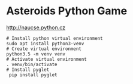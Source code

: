 # Asteroids Python Game
http://naucse.python.cz

```
# Install python virtual environment
sudo apt install python3-venv
# Create virtual environment
python3.5 -m venv venv
# Activate virtual environment
. venv/bin/activate
# Install pyglet
 pip install pyglet
```